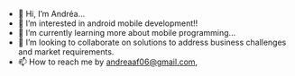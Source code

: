 - 👋 Hi, I’m Andréa...
- 👀 I’m interested in android mobile development!!
- 🌱 I’m currently learning more about mobile programming...
- 💞️ I’m looking to collaborate on solutions to address business challenges and market requirements.
- 📫 How to reach me by andreaaf06@gmail.com, 

<!---
DeiaApps/DeiaApps is a ✨ special ✨ repository because its `README.md` (this file) appears on your GitHub profile.
You can click the Preview link to take a look at your changes.
--->
